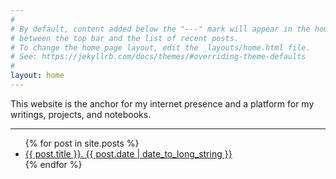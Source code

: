 ```yaml
---
#
# By default, content added below the "---" mark will appear in the home page
# between the top bar and the list of recent posts.
# To change the home page layout, edit the _layouts/home.html file.
# See: https://jekyllrb.com/docs/themes/#overriding-theme-defaults
#
layout: home
---
```


This website is the anchor for my internet presence and a platform for my writings, projects, and notebooks.

---

<ul>
  {% for post in site.posts %}
    <li>
      <a href="{{ post.url }}">{{ post.title }}. {{ post.date | date_to_long_string }}</a>
    </li>
  {% endfor %}
</ul>